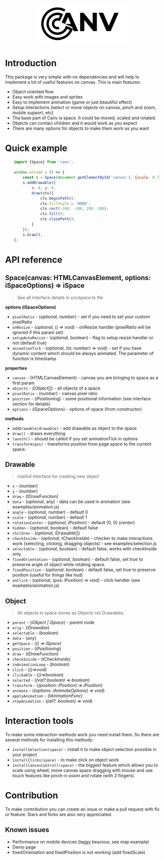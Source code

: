<p align="center">
  <img src="docs/resources/logo.svg" alt="Canv's logo" width="300"/>
</p>



# Introduction

This package is very simple with no dependencies and will help to implement a lot of useful features on canvas.
This is main features:
* Object oriented flow
* Easy work with images and sprites
* Easy to implement animation (game or just beautiful effect)
* Setup interactions (select or move objects on canvas, pinch and zoom, mobile support, etc)
* Tha base part of Canv is space. It could be moved, scaled and rotated.
* Objects can contain children and it would work as you expect
* There are many options for objects to make them work as you want


# Quick example

```js
    import {Space} from 'canv';

    window.onload = () => {
        const s = Space(document.getElementById('canvas'), {scale: 0.7});
        s.addDrawable({
            x: 0, y: 0,
            draw(ctx){
                ctx.beginPath();
                ctx.fillStyle = '#000';
                ctx.rect(-100, -100, 200, 200);
                ctx.fill();
                ctx.closePath();
            }
        });
        s.draw();
    };
```


# API reference

## Space(canvas: HTMLCanvasElement, options: iSpaceOptions) => iSpace
> See all interface details in src/space.ts file

**options (iSpaceOptions)**
- `pixelRatio` - (*optional*, number) - set if you need to set your custom pixelRatio
- `onResize` - (*optional*, () => void) - onResize handler (pixelRatio will be ignored if this param set)
- `setupAutoResize` - (*optional*, boolean) - flag to setup resize handler or not (default true)
- `animationTick` - (*optional*, (ts: number) => void) - set if you have dynamic content which should be always animated. The parameter of function is timestamp

**properties**
- `canvas` - (HTMLCanvasElement) -  canvas you are bringing to space as a first param
- `objects` - (iObject[]) - all objects of a space
- `pixelRatio` - (number) - canvas pixel ratio
- `position` - (iPositioning) - some positional information (see interface section for details)
- `options` - (iSpaceOptions) - options of space (from constructor)

**methods**
- `addDrawable(drawable)` - add drawable as object to the space
- `draw()` - draws everything
- `launch()` - should be called if you set animationTick in options
- `transform(pos)` - transforms position from page space to the current space.


## Drawable
> Usefull interface for creating new object
- `x` - (number)
- `y` - (number)
- `draw` - (tDrawFunction)
- `data` - (*optional*, any) - data can be used in animation (see examples/animation.js)
- `angle` - (*optional*, number) - default 0
- `scale` - (*optional*, number) - default 1
- `rotationCenter` - (*optional*, iPosition) - default (0, 0) *(center)*
- `hidden` - (*optional*, boolean) - default false
- `children` - (*optional*, iDrawable[])
- `checkInside` - (*optional*, tCheckInside) - checker to make interactions work (selecting, clicking, dragging objects) - see examples/selection.js
- `selectable` - (*optional*, boolean) - default false, works with checkInside only
- `fixedOrientation` - (*optional*, boolean) - default false, set true to preserve angle of object while rotating space.
- `fixedPosition` - (*optional*, boolean) - default false, set true to preserve position (useful for things like hud)
- `onClick` - (*optional*, (pos: iPosition) => void) - click handler (see examples/animation.js)

## Object
> All objects in space stores as Objects not Drawables
- `parent` - (*iObject | iSpace*) - parent node
- `orig` - (*iDrawable*)
- `selectable` - (*boolean*)
- `data` - (*any*)
- `getSpace` - (*() => iSpace*)
- `position` - (*iPositioning*)
- `draw` - (*tDrawFunction*)
- `checkInside` - (*tCheckInside*)
- `inAnimationLoop` - (*boolean*)
- `click` - (*()=>void*)
- `clickable` - (*()=>boolean*)
- `selected` - (*(val?:boolean) => boolean*)
- `transform` - (*(position: iPosition) => iPosition*)
- `animate` - (*(options: iAnimateOptions) => void*)
- `applyAnimation` - (*tAnimationFunc*)
- `stopAnimation` - (*(all?: boolean) => void*)


# Interaction tools

To make some interaction methods work you need install them.
So there are several methods for installing this methods:
- `installSelection(space)` - install it to make object selection possible in your project
- `installClicks(space)` - to make click on object work
- `installCanvasControll(space)` - the biggest feature which allows you to scale using wheel, move canvas space dragging with mouse and use touch features like pinch-n-zoom and rotate (with 2 fingers).


# Contribution
To make contribution you can create an issue or make a pull request with fix or feature. Stars and forks are also very appreciated.

## Known issues
- Performance on mobile devices (laggy beaviour, see map example)
- Demo page
- fixedOrientation and fixedPosition is not working (add fixedScale)